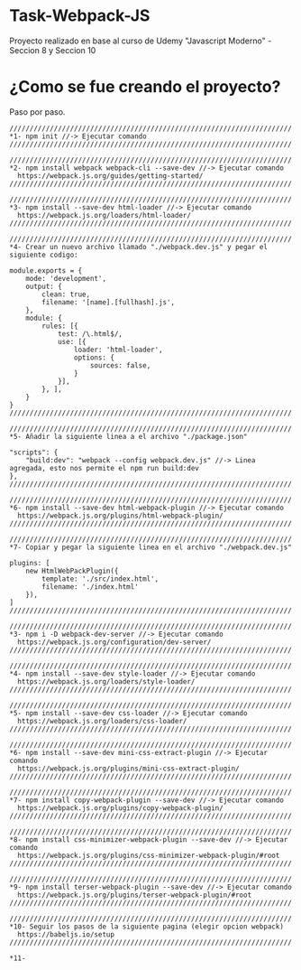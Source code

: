 # Task-Webpack-JS
 Proyecto realizado en base al curso de Udemy "Javascript Moderno" - Seccion 8 y Seccion 10

# ¿Como se fue creando el proyecto?
 Paso por paso.

    //////////////////////////////////////////////////////////////////////
    *1- npm init //-> Ejecutar comando
    //////////////////////////////////////////////////////////////////////

    //////////////////////////////////////////////////////////////////////
    *2- npm install webpack webpack-cli --save-dev //-> Ejecutar comando
      https://webpack.js.org/guides/getting-started/
    //////////////////////////////////////////////////////////////////////

    //////////////////////////////////////////////////////////////////////
    *3- npm install --save-dev html-loader //-> Ejecutar comando
      https://webpack.js.org/loaders/html-loader/
    //////////////////////////////////////////////////////////////////////

    //////////////////////////////////////////////////////////////////////
    *4- Crear un nuevo archivo llamado "./webpack.dev.js" y pegar el siguiente codigo:

    module.exports = {
        mode: 'development',
        output: {
            clean: true,
            filename: '[name].[fullhash].js',
        },
        module: {
            rules: [{
                test: /\.html$/,
                use: [{
                    loader: 'html-loader',
                    options: {
                        sources: false,
                    }
                }],
            }, ],
        }
    }
    //////////////////////////////////////////////////////////////////////

    //////////////////////////////////////////////////////////////////////
    *5- Añadir la siguiente linea a el archivo "./package.json"

    "scripts": {
        "build:dev": "webpack --config webpack.dev.js" //-> Linea agregada, esto nos permite el npm run build:dev
    },
    //////////////////////////////////////////////////////////////////////

    //////////////////////////////////////////////////////////////////////
    *6- npm install --save-dev html-webpack-plugin //-> Ejecutar comando
      https://webpack.js.org/plugins/html-webpack-plugin/
    //////////////////////////////////////////////////////////////////////

    //////////////////////////////////////////////////////////////////////
    *7- Copiar y pegar la siguiente linea en el archivo "./webpack.dev.js"
    
    plugins: [
        new HtmlWebPackPlugin({
            template: './src/index.html',
            filename: './index.html'
        }),
    ]
    //////////////////////////////////////////////////////////////////////
    
    //////////////////////////////////////////////////////////////////////
    *3- npm i -D webpack-dev-server //-> Ejecutar comando
      https://webpack.js.org/configuration/dev-server/
    //////////////////////////////////////////////////////////////////////
    
    //////////////////////////////////////////////////////////////////////
    *4- npm install --save-dev style-loader //-> Ejecutar comando
      https://webpack.js.org/loaders/style-loader/
    //////////////////////////////////////////////////////////////////////
    
    //////////////////////////////////////////////////////////////////////
    *5- npm install --save-dev css-loader //-> Ejecutar comando
      https://webpack.js.org/loaders/css-loader/
    //////////////////////////////////////////////////////////////////////
    
    //////////////////////////////////////////////////////////////////////
    *6- npm install --save-dev mini-css-extract-plugin //-> Ejecutar comando
      https://webpack.js.org/plugins/mini-css-extract-plugin/
    //////////////////////////////////////////////////////////////////////
    
    //////////////////////////////////////////////////////////////////////
    *7- npm install copy-webpack-plugin --save-dev //-> Ejecutar comando
      https://webpack.js.org/plugins/copy-webpack-plugin/
    //////////////////////////////////////////////////////////////////////
    
    //////////////////////////////////////////////////////////////////////
    *8- npm install css-minimizer-webpack-plugin --save-dev //-> Ejecutar comando
      https://webpack.js.org/plugins/css-minimizer-webpack-plugin/#root
    //////////////////////////////////////////////////////////////////////
    
    //////////////////////////////////////////////////////////////////////
    *9- npm install terser-webpack-plugin --save-dev //-> Ejecutar comando
      https://webpack.js.org/plugins/terser-webpack-plugin/#root
    //////////////////////////////////////////////////////////////////////
    
    //////////////////////////////////////////////////////////////////////
    *10- Seguir los pasos de la siguiente pagina (elegir opcion webpack)
      https://babeljs.io/setup
    //////////////////////////////////////////////////////////////////////
    
    *11-

